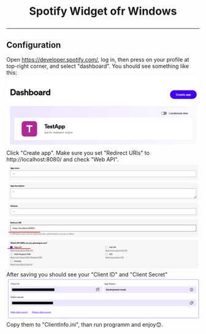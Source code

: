 # <p style="text-align: center;">Spotify Widget ofr Windows</p>
---
## Configuration
Open https://developer.spotify.com/, log in, then press on your profile at top-right corner, and select "dashboard".
You should see something like this:![DashboardPreview](readmeResources/image1.png)
Click "Create app". Make sure you set "Redirect URIs" to http://localhost:8080/ and check "Web API". ![ImportantVariables](readmeResources/image2.png)
After saving you should see your "Client ID" and "Client Secret"![Alt text](readmeResources/image3.png)
Copy them to "ClientInfo.ini", than run programm and enjoy😊.